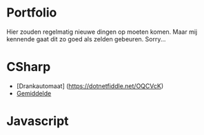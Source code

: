 # Portfolio

Hier zouden regelmatig nieuwe dingen op moeten komen. Maar mij kennende gaat dit zo goed als zelden gebeuren. Sorry...

# CSharp

- [Drankautomaat] (https://dotnetfiddle.net/OQCVcK)
- [Gemiddelde](https://dotnetfiddle.net/s3oZhI) 
# Javascript

